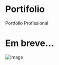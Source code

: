 # Portifolio
Portfólio Profissional

# Em breve...


![image](https://user-images.githubusercontent.com/53318217/193322604-6177d3f9-5046-420d-b732-795fc08d51f6.png)



